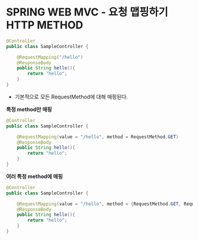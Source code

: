 # SPRING WEB MVC - 요청 맵핑하기 HTTP METHOD



```java
@Controller
public class SampleController {

    @RequestMapping("/hello")
    @ResponseBody
    public String hello(){
        return "hello";
    }
}
```

* 기본적으로 모든 RequestMethod에 대해 매핑된다.



**특정 method만 매핑**

```java
@Controller
public class SampleController {

    @RequestMapping(value = "/hello", method = RequestMethod.GET)
    @ResponseBody
    public String hello(){
        return "hello";
    }
}
```



**여러 특정 method에 매핑**

```java
@Controller
public class SampleController {

    @RequestMapping(value = "/hello", method = {RequestMethod.GET, RequestMethod.PUT})
    @ResponseBody
    public String hello(){
        return "hello";
    }
}
```

